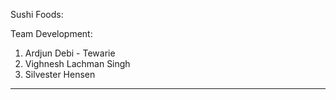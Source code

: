 Sushi Foods: 

Team Development:

1. Ardjun Debi - Tewarie
2. Vighnesh Lachman Singh
3. Silvester Hensen
___________________________
